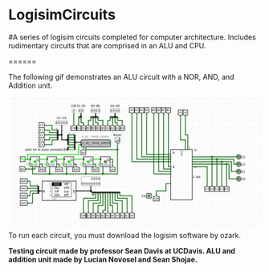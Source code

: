 LogisimCircuits
===============

#A series of logisim circuits completed for computer architecture. Includes rudimentary circuits that are comprised in an ALU and CPU.

======

The following gif demonstrates an ALU circuit with a NOR, AND, and Addition unit.

![ALU circuit](https://raw.githubusercontent.com/LucianNovo/LogisimCircuits/master/ALU_demo.gif?token=1621753__eyJzY29wZSI6IlJhd0Jsb2I6THVjaWFuTm92by9Mb2dpc2ltQ2lyY3VpdHMvbWFzdGVyL0FMVV9kZW1vLmdpZiIsImV4cGlyZXMiOjE0MDQ4NTI0MzR9--6248961f1a7d9c9da006b3427e9ddff45b0e8d1f "ALU Circuit")
To run each circuit, you must download the logisim software by ozark. 



__Testing circuit made by professor Sean Davis at UCDavis. ALU and addition unit made by Lucian Novosel and Sean Shojae.__
